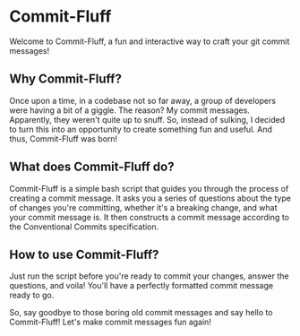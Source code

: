 # Commit-Fluff

Welcome to Commit-Fluff, a fun and interactive way to craft your git commit messages!

## Why Commit-Fluff?

Once upon a time, in a codebase not so far away, a group of developers were having a bit of a giggle. The reason? My commit messages. Apparently, they weren't quite up to snuff. So, instead of sulking, I decided to turn this into an opportunity to create something fun and useful. And thus, Commit-Fluff was born!

## What does Commit-Fluff do?

Commit-Fluff is a simple bash script that guides you through the process of creating a commit message. It asks you a series of questions about the type of changes you're committing, whether it's a breaking change, and what your commit message is. It then constructs a commit message according to the Conventional Commits specification.

## How to use Commit-Fluff?

Just run the script before you're ready to commit your changes, answer the questions, and voila! You'll have a perfectly formatted commit message ready to go.

So, say goodbye to those boring old commit messages and say hello to Commit-Fluff! Let's make commit messages fun again!
